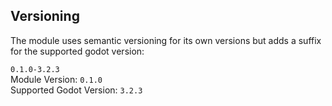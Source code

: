 ## Versioning
The module uses semantic versioning for its own versions but adds a suffix for the supported godot version:
  
`0.1.0-3.2.3`  
Module Version: `0.1.0`  
Supported Godot Version: `3.2.3`
